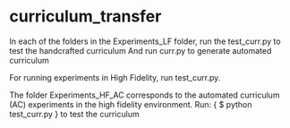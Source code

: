 # curriculum_transfer

In each of the folders in the Experiments_LF folder, run the test_curr.py to test the handcrafted curriculum
And run curr.py to generate automated curriculum

For running experiments in High Fidelity, run test_curr.py.


The folder Experiments_HF_AC corresponds to the automated curriculum (AC) experiments in the high fidelity environment.
Run:  { $ python test_curr.py } to test the curriculum